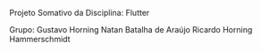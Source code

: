 Projeto Somativo da Disciplina: Flutter

Grupo:
Gustavo Horning
Natan Batalha de Araújo
Ricardo Horning Hammerschmidt

